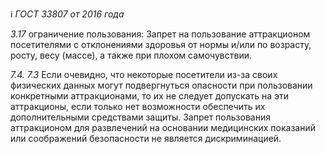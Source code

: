 ℹ️ *ГОСТ 33807 от 2016 года*

*3.17*
ограничение пользования: Запрет на пользование аттракционом посетителями с отклонениями здоровья от нормы и/или по возрасту, росту, весу (массе), а также при плохом самочувствии.

*7.4. 7.3*
Если очевидно, что некоторые посетители из-за своих физических данных могут подвергнуться опасности при пользовании конкретными аттракционами, то их не следует допускать на эти аттракционы, если только нет возможности обеспечить их дополнительными средствами защиты. Запрет пользования аттракционом для развлечений на основании медицинских показаний или соображений безопасности не является дискриминацией.